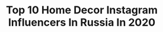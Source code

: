 ---
title: Top 10 Home Decor Instagram Influencers In Russia In 2020
description: >-
  Find top home decor Instagram influencers in Russia in 2020. Most popular hashtags: #homedecor #ikea #hygge #interior.
platform: Instagram
profiles:
  - username: "zhilezkovaanna"
    fullname: >-
      Anna🌿Villagelife🏰
    location: "Russia"
    followers: 3420
    engagement: 1370
    commentsToLikes: 0.062146
    id: ck55nle076gcz0i114ubzc9b5
    verified: false
    hashtags: "#rustic, #diy, #countrykitchen, #food"
  - username: "kentrkatty_shop2"
    fullname: >-
      Shop Katty
    location: "Russia"
    followers: 19144
    engagement: 161
    commentsToLikes: 0.006185
    id: ck8t3boct2nou0j78e5pqxldb
    verified: false
    hashtags: "#metalhead, #fairytale, #oracle, #plants"
  - username: "_goncharova_dasha_"
    fullname: >-
      COUNTRY PHOTO
    location: "Russia"
    followers: 3229
    engagement: 1235
    commentsToLikes: 0.146980
    id: ck55nl9ej6g090i11iolceolu
    verified: false
    hashtags: "#countrychic, #ourmoodydays, #interiordesign, #tikiri"
  - username: "chernigova"
    fullname: >-
      
    location: "Russia"
    followers: 41793
    engagement: 479
    commentsToLikes: 0.017334
    id: ck5hgpza044pn0i110fhw8rfa
    verified: false
    hashtags: "#morning, #sheregesh, #home, #cat"
  - username: "sofya_yukina"
    fullname: >-
      𝒮𝑜𝒻𝓊𝓈𝒽𝓀𝒶
    location: "Russia"
    followers: 11639
    engagement: 3963
    commentsToLikes: 0.020968
    id: ck13b6n3ttxrq0i19ni18cbpi
    verified: false
    hashtags: "#lookbook, #dancehall, #natural, #boxing"
  - username: "suerte_maxima"
    fullname: >-
      𝓨𝓪𝓻𝓸𝓼𝓵𝓪𝓿𝓪 𝓔𝓵𝓮𝓷𝓲𝓭𝓲
    location: "Russia"
    followers: 7743
    engagement: 708
    commentsToLikes: 0.035436
    id: ck8swr4kzey940j781fwhzhfb
    verified: false
    hashtags: "#suerte, #sheingals, #newyear, #movie"
  - username: "anna__mnogogranna"
    fullname: >-
      Анна💎💎💎
    location: "Russia"
    followers: 27071
    engagement: 773
    commentsToLikes: 0.055911
    id: ck8tbsqqzwzh00j78qbi75mn3
    verified: false
    hashtags: "#ikearussia, #greengate, #decoration, #easterdecoration"
  - username: "gulya_home"
    fullname: >-
      ДОМ♦️УЮТ♦️ПОКУПКИ
    location: "Russia"
    followers: 61939
    engagement: 645
    commentsToLikes: 0.110129
    id: ck13bzrstxy350i193esy7dpe
    verified: false
    hashtags: "#hyggehome, #hygge, #homesweethome, #designinterior"
  - username: "nota.home_"
    fullname: >-
      Дом✨ уют✨ вдохновение✨
    location: "Russia"
    followers: 60059
    engagement: 461
    commentsToLikes: 0.122369
    id: ck5zniidjoj600i14ytwjs46t
    verified: false
    hashtags: "#visualisation, #scandinaviandesign, #cozy, #hugge"
  - username: "nikolka_olga"
    fullname: >-
      Flatlay🌻Lifestyle
    location: "Russia"
    followers: 6870
    engagement: 839
    commentsToLikes: 0.164217
    id: ck5c09t8ospnm0i115taunjah
    verified: false
    hashtags: "#liketime, #flatlaythenation, #gerls, #belarus"
---